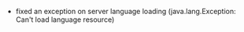 - fixed an exception on server language loading (java.lang.Exception: Can't load language resource)
